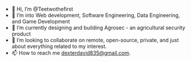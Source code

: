 - 👋 Hi, I’m @Teetwothefirst
- 👀 I’m into Web development, Software Engineering, Data Engineering, and Game Development
- 🌱 I’m currently designing and building Agrosec - an agricultural security product 
- 💞️ I’m looking to collaborate on remote, open-source, private, and just about everything related to my interest.
- 📫 How to reach me dexterdavid835@gmail.com.

<!---
Teetwothefirst/Teetwothefirst is a ✨ special ✨ repository because its `README.md` (this file) appears on your GitHub profile.
You can click the Preview link to take a look at your changes.
--->
